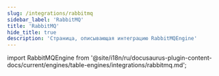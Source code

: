 ```yaml
---
slug: /integrations/rabbitmq
sidebar_label: 'RabbitMQ'
title: 'RabbitMQ'
hide_title: true
description: 'Страница, описывающая интеграцию RabbitMQEngine'
---
```


import RabbitMQEngine from '@site/i18n/ru/docusaurus-plugin-content-docs/current/engines/table-engines/integrations/rabbitmq.md';

<RabbitMQEngine/>
